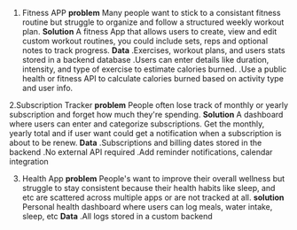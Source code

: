 1. Fitness APP
**problem**
Many people want to stick to a consistant fitness routine but struggle to organize and follow a structured weekly workout plan.
**Solution**
A fitness App that allows users to create, view and edit custom workout routines, you could include sets, reps and optional notes to track progress.
**Data**
.Exercises, workout plans, and users stats stored in a backend database
.Users can enter details like duration, intensity, and type of exercise to estimate calories burned.
.Use a public health or fitness API to calculate calories burned based on activity type and user info.

2.Subscription Tracker
**problem**
People often lose track of monthly or yearly subscription and forget how much they're spending.
**Solution**
A dashboard where users can enter and categorize subscriptions. Get the monthly, yearly total and if user want could get a notification when a subscription is about to be renew.
**Data**
.Subscriptions and billing dates stored in the backend
.No external API required
.Add reminder notifications, calendar integration

3. Health App
**problem**
People's want to improve their overall wellness but struggle to stay consistent because their health habits like sleep, and etc are scattered across multiple apps or are not tracked at all.
**solution**
Personal health dashboard where users can log meals, water intake, sleep, etc
**Data**
.All logs stored in a custom backend
